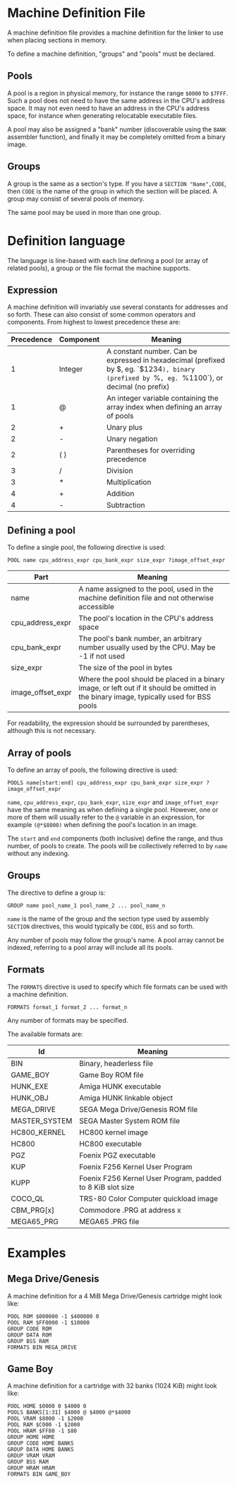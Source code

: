 # Machine Definition File
A machine definition file provides a machine definition for the linker to use when placing sections in memory.

To define a machine definition, "groups" and "pools" must be declared.

## Pools
A pool is a region in physical memory, for instance the range `$0000` to `$7FFF`. Such a pool does not need to have the same address in the CPU's address space. It may not even need to have an address in the CPU's address space, for instance when generating relocatable executable files.

A pool may also be assigned a "bank" number (discoverable using the `BANK` assembler function), and finally it may be completely omitted from a binary image.

## Groups
A group is the same as a section's type. If you have a `SECTION "Name",CODE`, then `CODE` is the name of the group in which the section will be placed. A group may consist of several pools of memory.

The same pool may be used in more than one group.

# Definition language
The language is line-based with each line defining a pool (or array of related pools), a group or the file format the machine supports.

## Expression
A machine definition will invariably use several constants for addresses and so forth. These can also consist of some common operators and components. From highest to lowest precedence these are:

| Precedence | Component | Meaning |
|---|---|---|
| 1 | Integer | A constant number. Can be expressed in hexadecimal (prefixed by $, eg. `$1234`), binary (prefixed by `%`, eg. `%1100`), or decimal (no prefix) |
| 1 | @ | An integer variable containing the array index when defining an array of pools |
| 2 | + | Unary plus |
| 2 | - | Unary negation |
| 2 | ( ) | Parentheses for overriding precedence |
| 3 | / | Division |
| 3 | * | Multiplication |
| 4 | + | Addition |
| 4 | - | Subtraction |

## Defining a pool

To define a single pool, the following directive is used:

```
POOL name cpu_address_expr cpu_bank_expr size_expr ?image_offset_expr
```

| Part | Meaning |
|---|---|
| name | A name assigned to the pool, used in the machine definition file and not otherwise accessible |
| cpu_address_expr | The pool's location in the CPU's address space |
| cpu_bank_expr | The pool's bank number, an arbitrary number usually used by the CPU. May be -1 if not used |
| size_expr | The size of the pool in bytes |
| image_offset_expr | Where the pool should be placed in a binary image, or left out if it should be omitted in the binary image, typically used for BSS pools |

For readability, the expression should be surrounded by parentheses, although this is not necessary.

## Array of pools
To define an array of pools, the following directive is used:

```
POOLS name[start:end] cpu_address_expr cpu_bank_expr size_expr ?image_offset_expr
```

`name`, `cpu_address_expr`, `cpu_bank_expr`, `size_expr` and `image_offset_expr` have the same meaning as when defining a single pool. However, one or more of them will usually refer to the `@` variable in an expression, for example `(@*$8000)` when defining the pool's location in an image.

The `start` and `end` components (both inclusive) define the range, and thus number, of pools to create. The pools will be collectively referred to by `name` without any indexing.

## Groups

The directive to define a group is:

```
GROUP name pool_name_1 pool_name_2 ... pool_name_n
```

`name` is the name of the group and the section type used by assembly `SECTION` directives, this would typically be `CODE`, `BSS` and so forth.

Any number of pools may follow the group's name. A pool array cannot be indexed, referring to a pool array will include all its pools.

## Formats
The `FORMATS` directive is used to specify which file formats can be used with a machine definition.

```
FORMATS format_1 format_2 ... format_n
```

Any number of formats may be specified.

The available formats are:

| Id | Meaning |
|---|---|
|BIN|Binary, headerless file|
|GAME_BOY|Game Boy ROM file|
|HUNK_EXE|Amiga HUNK executable|
|HUNK_OBJ|Amiga HUNK linkable object|
|MEGA_DRIVE|SEGA Mega Drive/Genesis ROM file|
|MASTER_SYSTEM|SEGA Master System ROM file|
|HC800_KERNEL|HC800 kernel image|
|HC800|HC800 executable|
|PGZ|Foenix PGZ executable|
|KUP|Foenix F256 Kernel User Program|
|KUPP|Foenix F256 Kernel User Program, padded to 8 KiB slot size|
|COCO_QL|TRS-80 Color Computer quickload image|
|CBM_PRG[x]|Commodore .PRG at address x|
|MEGA65_PRG|MEGA65 .PRG file|

# Examples

## Mega Drive/Genesis
A machine definition for a 4 MiB Mega Drive/Genesis cartridge might look like:

```
POOL ROM $000000 -1 $400000 0
POOL RAM $FF0000 -1 $10000
GROUP CODE ROM
GROUP DATA ROM
GROUP BSS RAM
FORMATS BIN MEGA_DRIVE
```

## Game Boy
A machine definition for a cartridge with 32 banks (1024 KiB) might look like:

```
POOL HOME $0000 0 $4000 0
POOLS BANKS[1:31] $4000 @ $4000 @*$4000
POOL VRAM $8000 -1 $2000
POOL RAM $C000 -1 $2000
POOL HRAM $FF80 -1 $80
GROUP HOME HOME
GROUP CODE HOME BANKS
GROUP DATA HOME BANKS
GROUP VRAM VRAM
GROUP BSS RAM
GROUP HRAM HRAM
FORMATS BIN GAME_BOY
```
